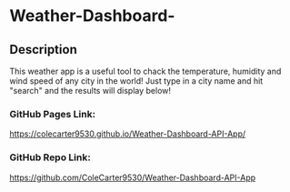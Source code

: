 # Weather-Dashboard-

## Description
This weather app is a useful tool to chack the temperature, humidity and wind speed of any city in the world!  Just type in a city name and hit "search" and the results will display below!

### GitHub Pages Link:
https://colecarter9530.github.io/Weather-Dashboard-API-App/

### GitHub Repo Link:
https://github.com/ColeCarter9530/Weather-Dashboard-API-App
